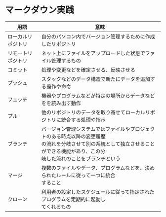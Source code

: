 # マークダウン実践

| 用語 | 意味 |
| ---- | ---- |
| ローカルリポジトリ | 自分のパソコン内でバージョン管理するために作成したリポジトリ |
| リモートリポジトリ | ネット上にファイルをアップロードした状態でファイル管理するもの |
| コミット | 処理や変更などを確定させる、反映させる |
| プッシュ | スタックなどのデータ構造で新たにデータを追加する操作や命令 |
| フェッチ | 機器やプログラムなどが特定の場所からデータなどをを読み出す動作 |
| プル | 他のリポジトリのデータを取り寄せてローカルリポジトリに統合する処理や指示 |
| ブランチ | バージョン管理システムではファイルやプロジェクトのある時点以降の変更履歴<br>の流れを分岐させて別の系統として独立させることができる機能があり、この分<br>岐した流れのことをブランチという |
| マージ | 複数のファイルやデータ、プログラムなどを、決められたルールに従って一つに統合<br>すること |
| クローン | 利用者の設定したスケジュールに従って指定されたプログラムを定期的に起動し<br>てくれるもの |

